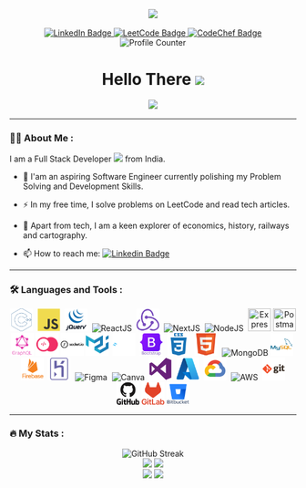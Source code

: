 <p align ="center">
<img src="http://github-profile-summary-cards.vercel.app/api/cards/profile-details?username=pradeeptosarkar&theme=ayu_mirage"/>
</p>
<div id="badges" align="center">
  <a href="https://www.linkedin.com/in/pradeeptosarkar/">
    <img src="https://img.shields.io/badge/LinkedIn-blue?style=for-the-badge&logo=linkedin&logoColor=white" alt="LinkedIn Badge"/>
  </a>
  <a href="https://leetcode.com/pradeeptosarkar/">
    <img src="https://img.shields.io/badge/LeetCode-orange?style=for-the-badge&logo=leetcode&logoColor=white" alt="LeetCode Badge"/>
  </a>
  <a href="https://www.codechef.com/users/pradeepto">
    <img src="https://img.shields.io/badge/CodeChef-red?style=for-the-badge&logo=codechef&logoColor=white" alt="CodeChef Badge"/>
  </a>
</div>

<div align="center">
  <img src="https://komarev.com/ghpvc/?username=pradeeptosarkar&color=red" alt="Profile Counter"/>
</div>

<h1 align="center">
  Hello There
  <img src="https://media.giphy.com/media/hvRJCLFzcasrR4ia7z/giphy.gif" width="30px"/>
</h1>

<div align="center">
  <img src="https://github.com/pradeeptosarkar/pradeeptosarkar/assets/50446690/56754abb-c39e-4d04-969e-dcfdf39ed2c7.gif" width="500px"/>
</div>

---

### :woman_technologist: About Me :

I am a Full Stack Developer <img src="https://media.giphy.com/media/WUlplcMpOCEmTGBtBW/giphy.gif" width="30"> from India.
- :telescope: I'am an aspiring Software Engineer currently polishing my Problem Solving and Development Skills.

- :zap: In my free time, I solve problems on LeetCode and read tech articles.

- 📖 Apart from tech, I am a keen explorer of economics, history, railways and cartography.

- :mailbox: How to reach me: [![Linkedin Badge](https://img.shields.io/badge/-pradeeptosarkar-blue?style=flat&logo=Linkedin&logoColor=white)](https://www.linkedin.com/in/pradeeptosarkar/)

---

### :hammer_and_wrench: Languages and Tools :

<div align="center">
  <img src="https://github.com/devicons/devicon/blob/master/icons/cplusplus/cplusplus-line.svg" title="C++" alt="C++" width="40" height="40"/>&nbsp;
  <img src="https://github.com/devicons/devicon/blob/master/icons/javascript/javascript-original.svg" title="JavaScript" alt="JavaScript" width="40" height="40"/>&nbsp;
  <img src="https://github.com/devicons/devicon/blob/master/icons/jquery/jquery-original-wordmark.svg" title="jQuery" alt="jQuery" width="40" height="40"/>&nbsp;
  <img src="https://github.com/pradeeptosarkar/devicon/blob/master/icons/react/react-original.svg" title="ReactJS" alt="ReactJS" width="40" height="40"/>&nbsp;
  <img src="https://github.com/devicons/devicon/blob/master/icons/redux/redux-original.svg" title="Redux" alt="Redux " width="40" height="40"/>&nbsp;
  <img src="https://github.com/pradeeptosarkar/devicon/blob/master/icons/nextjs/nextjs-original.svg" title="NextJS"  alt="NextJS" width="40" height="40"/>&nbsp;
  <img src="https://github.com/pradeeptosarkar/devicon/blob/master/icons/nodejs/nodejs-original.svg" title="NodeJS" alt="NodeJS" width="40" height="40"/>&nbsp;
  <img src="https://github.com/pradeeptosarkar/devicon/blob/master/icons/express/express-original.svg" title="ExpressJS" **alt="ExpressJS" width="40" height="40"/>
  <img src="https://res.cloudinary.com/df5hitkbj/image/upload/v1692510083/postman_mtlyjj.svg" title="Postman" **alt="Postman" width="40" height="40"/>
  <img src="https://github.com/devicons/devicon/blob/master/icons/graphql/graphql-plain-wordmark.svg" title="GraphQL" **alt="GraphQL" width="40" height="40"/>
  <img src="https://github.com/devicons/devicon/blob/master/icons/appwrite/appwrite-original.svg" title="appwrite" **alt="appwrite" width="40" height="40"/>
  <img src="https://github.com/devicons/devicon/blob/master/icons/socketio/socketio-original-wordmark.svg" title="socket.io" **alt="socket.io" width="40" height="40"/>
  <img src="https://github.com/devicons/devicon/blob/master/icons/materialui/materialui-original.svg" title="Material UI" alt="Material UI" width="40" height="40"/>&nbsp;
  <img src="https://github.com/devicons/devicon/blob/master/icons/tailwindcss/tailwindcss-original-wordmark.svg" title="Tailwind CSS" alt="Tailwind CSS" width="40" height="40"/>&nbsp;
  <img src="https://github.com/devicons/devicon/blob/master/icons/bootstrap/bootstrap-original-wordmark.svg" title="Bootstrap" alt="Bootstrap" width="40" height="40"/>&nbsp;
  <img src="https://github.com/devicons/devicon/blob/master/icons/css3/css3-plain-wordmark.svg"  title="CSS3" alt="CSS" width="40" height="40"/>&nbsp;
  <img src="https://github.com/devicons/devicon/blob/master/icons/html5/html5-original.svg" title="HTML5" alt="HTML" width="40" height="40"/>&nbsp;
  <img src="https://github.com/pradeeptosarkar/devicon/blob/master/icons/mongodb/mongodb-original.svg" title="MongoDB" alt="MongoDB" width="40" height="40"/>
  <img src="https://github.com/devicons/devicon/blob/master/icons/mysql/mysql-original-wordmark.svg" title="MySQL"  alt="MySQL" width="40" height="40"/>&nbsp;
  <img src="https://github.com/devicons/devicon/blob/master/icons/firebase/firebase-plain-wordmark.svg" title="Firebase" alt="Firebase" width="40" height="40"/>&nbsp;
  <img src="https://github.com/devicons/devicon/blob/master/icons/heroku/heroku-original.svg" title="Heroku" alt="Heroku" width="40" height="40"/>&nbsp;
  <img src="https://github.com/pradeeptosarkar/devicon/blob/master/icons/figma/figma-original.svg" title="Figma"  alt="Figma" width="40" height="40"/>&nbsp;
  <img src="https://github.com/pradeeptosarkar/devicon/blob/master/icons/canva/canva-original.svg" title="Canva"  alt="Canva" width="40" height="40"/>&nbsp;
  <img src="https://github.com/devicons/devicon/blob/master/icons/visualstudio/visualstudio-plain.svg" title="Visual Studio"  alt="Visual Studio" width="40" height="40"/>&nbsp;
  <img src="https://github.com/devicons/devicon/blob/master/icons/azure/azure-original.svg" title="Azure" alt="Azure" width="40" height="40"/>&nbsp;
  <img src="https://github.com/devicons/devicon/blob/master/icons/googlecloud/googlecloud-original.svg" title="Google Cloud" alt="Google Cloud" width="40" height="40"/>&nbsp;
  <img src="https://github.com/pradeeptosarkar/devicon/blob/master/icons/amazonwebservices/amazonwebservices-original.svg" title="AWS" alt="AWS" width="40" height="40"/>&nbsp;
  <img src="https://github.com/devicons/devicon/blob/master/icons/git/git-original-wordmark.svg" title="Git" alt="Git" width="40" height="40"/>
  <img src="https://github.com/devicons/devicon/blob/master/icons/github/github-original-wordmark.svg" title="GitHub" alt="GitHub" width="40" height="40"/>
  <img src="https://github.com/devicons/devicon/blob/master/icons/gitlab/gitlab-plain-wordmark.svg" title="GitLab" alt="GitLab" width="40" height="40"/>
  <img src="https://github.com/devicons/devicon/blob/master/icons/bitbucket/bitbucket-original-wordmark.svg" title="BitBucket" alt="BitBucket" width="40" height="40"/>
  
  
  
</div>

---

### :fire: My Stats :

<p align="center">
  <img src="https://streak-stats.demolab.com?user=pradeeptosarkar&theme=merko&hide_border=true&border_radius=20&date_format=j%20M%5B%20Y%5D" title="GitHub Streak" alt="GitHub Streak" width="700"/><br>
  <!-- <<img src="https://github-readme-stats.vercel.app/api/top-langs/?username=pradeeptosarkar&langs_count=10&layout=compact&theme=vision-friendly-dark" title="Top Used Langs" alt="Top Used Langs" width="600"/> -->

<img src="https://stats.quine.sh/pradeeptosarkar/github?theme=dark" width="350">
<img src="https://stats.quine.sh/pradeeptosarkar/dependencies?theme=dark" width="350"><br>
<img src="https://stats.quine.sh/pradeeptosarkar/topics-over-time?theme=dark" width="350">
<img src="https://stats.quine.sh/pradeeptosarkar/languages-over-time?theme=dark" width="350"><br>
</p>



